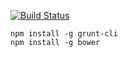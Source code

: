 [![Build Status](https://secure.travis-ci.org/lsolesen/angular.png?branch=master)](https://travis-ci.org/lsolesen/angular)

    npm install -g grunt-cli
    npm install -g bower